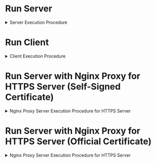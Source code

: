 Run Server
==============================

<details>
<summary>Server Execution Procedure</summary>
      
1. Create Docker Network in Server
    * Containers on the same network can communicate with each other by their container name.
    * Docker's built-in DNS server automatically resolves container names to their internal IP addresses.

```
# E.g. {NETWORK_NAME}=test_network
docker network create {NETWORK_NAME}
```

2. Build Server Docker Image

```
# E.g. {SERVER_PORT}=8001
docker build --build-arg SERVER_PORT={SERVER_PORT} -t server_env -f Dockerfile.server .
```

3. Run Server Docker Container 

```
# E.g. {DOCKER_NAME}=test_server, {SERVER_PORT}=8001, {NETWORK_NAME}=test_network
export PUBLIC_IP=$(curl -s ifconfig.me)
docker run --rm -d --name {DOCKER_NAME} -p {SERVER_PORT}:{SERVER_PORT} --network {NETWORK_NAME} -e PUBLIC_IP=$PUBLIC_IP server_env
```

4. Check Real-Time Logs

```
# E.g. {DOCKER_NAME}=test_server
docker logs -f {DOCKER_NAME}
```

</details>


Run Client
==============================

<details>
<summary>Client Execution Procedure</summary>
      
1. Create Docker Network in Client
    * Containers on the same network can communicate with each other by their container name.
    * Docker's built-in DNS server automatically resolves container names to their internal IP addresses.

```
# E.g. {NETWORK_NAME}=test_network
docker network create {NETWORK_NAME}
```

2. Build Client Docker Image

```
# E.g. {SERVER_IP}=Public IP of Server (192.0.0.1), {SERVER_PORT}=8001
docker build --build-arg SERVER_HOSTNAME={SERVER_IP} --build-arg SERVER_PORT={SERVER_PORT} -t client_env -f Dockerfile.client .
```

3. Run Client Docker Container 

```
# E.g. {DOCKER_NAME}=test_server, {NETWORK_NAME}=test_network
docker run --rm -d --name {DOCKER_NAME} --network {NETWORK_NAME} client_env
```

</details>


Run Server with Nginx Proxy for HTTPS Server (Self-Signed Certificate)
==============================

<details>
<summary>Nginx Proxy Server Execution Procedure for HTTPS Server</summary>

1. Generate Self-Signed Certificate

```
bash generate-self-signed-cert.sh
```

2. Run Docker Compose

```
docker-compose -f self-signed-docker-compose.yml up --build
```

3. Turn-off Docker Compose

```
docker-compose down && docker compose up --build
```

</details>


Run Server with Nginx Proxy for HTTPS Server (Official Certificate)
==============================

<details>
<summary>Nginx Proxy Server Execution Procedure for HTTPS Server</summary>

1. Domain Setup
   * If you don't have a domain, use [DuckDNS](https://www.duckdns.org/). (e.g. test.duckdns.org)

2. Check Public IP

```
curl ifconfig.me
nslookup {DOMAIN_NAME}
```

3. Run Docker Compose of Certbot service 

    * Docker Compose to run the Certbot service one time for the purpose of issuing a new SSL/TLS certificate

    * Command Breakdown
        * **`docker-compose run`**: Executes a one-time command for a service defined in `docker-compose.yml`.
        * **`--rm`**: Automatically removes the container after the command exits. Ideal for one-off tasks like issuing certificates.
        * **`--service-ports`**: Publishes the service's defined ports to the host. Necessary for Certbot to use port 80/443 for domain validation.
        * **`certbot`**: The name of the service to run.
        * **`certonly`**: A Certbot subcommand to obtain a certificate without automatically modifying web server configurations.

    * Certbot Options
        * **`-d {DOMAIN_NAME}`**: Specifies the domain name(s) to issue a certificate for.
        * **`--email {EMAIL_ADDRESS}`**: The email address for registration and certificate expiration notices.
        * **`--agree-tos`**: Agrees to the Let's Encrypt Terms of Service.
        * **`--no-eff-email`**: Opts out of sharing your email with the Electronic Frontier Foundation (EFF).

```
docker-compose run --rm --service-ports certbot certonly -d {DOMAIN_NAME} --email {EMAIL_ADDRESS}--agree-tos --no-eff-email
```

</details>
